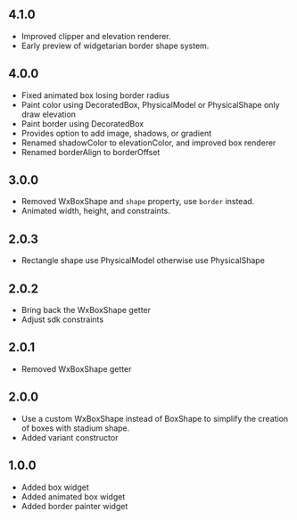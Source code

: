 ## 4.1.0

* Improved clipper and elevation renderer.
* Early preview of widgetarian border shape system.

## 4.0.0

* Fixed animated box losing border radius
* Paint color using DecoratedBox, PhysicalModel or PhysicalShape only draw elevation
* Paint border using DecoratedBox
* Provides option to add image, shadows, or gradient
* Renamed shadowColor to elevationColor, and improved box renderer
* Renamed borderAlign to borderOffset

## 3.0.0

* Removed WxBoxShape and `shape` property, use `border` instead.
* Animated width, height, and constraints.

## 2.0.3

* Rectangle shape use PhysicalModel otherwise use PhysicalShape

## 2.0.2

* Bring back the WxBoxShape getter
* Adjust sdk constraints

## 2.0.1

* Removed WxBoxShape getter

## 2.0.0

* Use a custom WxBoxShape instead of BoxShape to simplify the creation of boxes with stadium shape.
* Added variant constructor

## 1.0.0

* Added box widget
* Added animated box widget
* Added border painter widget
